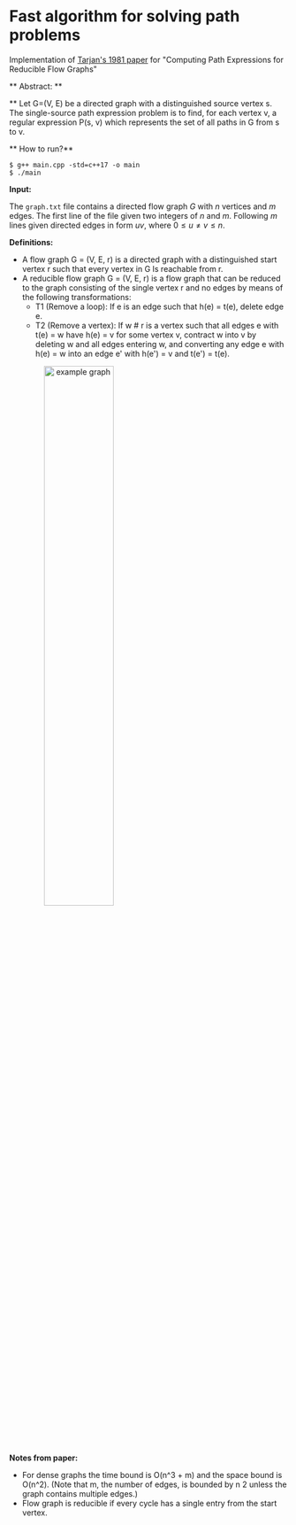 # Fast algorithm for solving path problems
Implementation of [Tarjan's 1981 paper](https://dl.acm.org/doi/pdf/10.1145/322261.322273) for "Computing Path Expressions for Reducible Flow Graphs"

** Abstract: **

** Let G=(V, E) be a directed graph with a distinguished source vertex s. The single-source path expression problem is to find, for each vertex v, a regular expression P(s, v) which represents the set of all paths in G from s to v.

** How to run?**
```
$ g++ main.cpp -std=c++17 -o main
$ ./main
```

**Input:**

The `graph.txt` file contains a directed flow graph $G$ with $n$ vertices and $m$ edges. The first line of the file given two integers of $n$ and $m$. Following $m$ lines given directed edges in form $u v$, where $0 \le u \neq v \le n$.

**Definitions:**
- A flow graph G = (V, E, r) is a directed graph with a distinguished start vertex r such that every vertex in G Is reachable from r.
- A reducible flow graph G = (V, E, r) is a flow graph that can be reduced to the graph consisting of the single vertex r and no edges by means of the following transformations: 
  - T1 (Remove a loop): If e is an edge such that h(e) = t(e), delete edge e. 
  - T2 (Remove a vertex): If w # r is a vertex such that all edges e with t(e) = w have h(e) = v for some vertex v, contract w into v by deleting w and all edges entering w, and converting any edge e with h(e) = w into an edge e' with h(e') = v and t(e') = t(e).
<img src="https://github.com/KerimKochekov/Tarjan_path_problems/blob/main/bin/example_graph.png" width="50%" height="auto" style="text-align:center" alt="example graph">

**Notes from paper:**
- For dense graphs the time bound is O(n^3 + m) and the space bound is O(n^2). (Note that m, the number of edges, is bounded by n 2 unless the graph contains multiple edges.)
- Flow graph is reducible if every cycle has a single entry from the start vertex.
